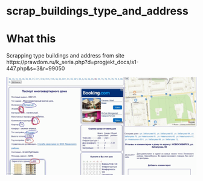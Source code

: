 # scrap_buildings_type_and_address

<h1>What this</h1>
Scrapping type buildings and address from site https://prawdom.ru/k_seria.php?d=progjekt_docs/s1-447.php&s=3&r=99050

![specification](specification.png)
